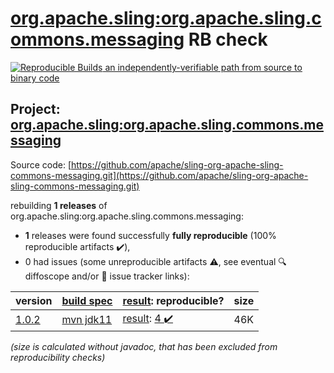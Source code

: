 [org.apache.sling:org.apache.sling.commons.messaging](https://central.sonatype.com/artifact/org.apache.sling/org.apache.sling.commons.messaging/versions) RB check
=======

[![Reproducible Builds](https://reproducible-builds.org/images/logos/rb.svg) an independently-verifiable path from source to binary code](https://reproducible-builds.org/)

## Project: [org.apache.sling:org.apache.sling.commons.messaging](https://central.sonatype.com/artifact/org.apache.sling/org.apache.sling.commons.messaging/versions)

Source code: [https://github.com/apache/sling-org-apache-sling-commons-messaging.git](https://github.com/apache/sling-org-apache-sling-commons-messaging.git)

rebuilding **1 releases** of org.apache.sling:org.apache.sling.commons.messaging:
- **1** releases were found successfully **fully reproducible** (100% reproducible artifacts :heavy_check_mark:),
- 0 had issues (some unreproducible artifacts :warning:, see eventual :mag: diffoscope and/or :memo: issue tracker links):

| version | [build spec](/BUILDSPEC.md) | [result](https://reproducible-builds.org/docs/jvm/): reproducible? | size |
| -- | --------- | ------ | -- |
| [1.0.2](https://central.sonatype.com/artifact/org.apache.sling/org.apache.sling.commons.messaging/1.0.2/pom) | [mvn jdk11](org.apache.sling.commons.messaging-1.0.2.buildspec) | [result](org.apache.sling.commons.messaging-1.0.2.buildinfo): [4 :heavy_check_mark: ](org.apache.sling.commons.messaging-1.0.2.buildcompare) | 46K |

<i>(size is calculated without javadoc, that has been excluded from reproducibility checks)</i>
